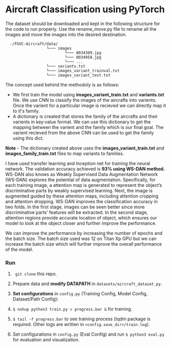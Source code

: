 # Aircraft Classification using PyTorch

The dataset should be downloaded and kept in the following structure for the code to run properly. Use the rename_move.py file to rename all the images and move the images into the desired destination.

```
  -/FGVC-Aircraft/data/
                  └─── images
                          └─── 0034309.jpg
                          └─── 0034958.jpg
                          └─── ...
                  └─── variants.txt
                  └─── images_variant_trainval.txt
                  └─── images_variant_test.txt
```
                 

The concept used behind the methodoly is as follows:
- We first train the model using **images_variant_train.txt** and **variants.txt** file. We use CNN to classify the images of the aircrafts into varients. Once the varient for a particular image is recieved we can directly map it to it's family.
- A dictionary is created that stores the family of the aircrafts and their varients in key:value format. We can use this dictionary to get the mapping between the varient and the family which is our final goal. The varient recieved from the above CNN can be used to get the family using this dict.

**Note** - The dictionary created above uses the **images_variant_train.txt** and **images_family_train.txt** files to map variants to families. 

I have used transfer learning and Inception net for training the neural network. The validation accuracy achieved is **93% using WS-DAN method.** 
WS-DAN also knows as Weakly Supervised Data Augmentation Network (WS-DAN) explores the potential of data augmentation. Specifically, for each training image, a  attention map is generated to represent the object’s discriminative parts by weakly supervised learning. Next, the image is augmented guided by these attention maps, including attention cropping and attention dropping. WS-DAN improves the classification accuracy in two folds. In the first stage, images can be seen better since more discriminative parts’ features will be extracted. In the second stage, attention regions provide accurate location of object, which ensures our model to look at the object closer and further improve the performance. 

We can improve the performance by increasing the number of epochs and the batch size. The batch size used was 12 on Titan Xp GPU but we can increase the batch size which will further improve the overall performance of the model.

### Run

1. ``` git clone``` this repo.

2. Prepare data and **modify DATAPATH** in ```datasets/aircraft_dataset.py```.

3. **Set configurations** in ```config.py``` (Training Config, Model Config, Dataset/Path Config):

4. ```$ nohup python3 train.py > progress.bar &``` for training.

5. ```$ tail -f progress.bar``` to see training process (tqdm package is required. Other logs are written in ```<config.save_dir>/train.log```).

6. Set configurations in ```config.py``` (Eval Config) and run ```$ python3 eval.py``` for evaluation and visualization.
